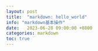 ```yaml
---
layout: post
title:  "markdown: hello_world"
info: "markdown基本操作"
date:   2023-06-28 09:00:00 +0800
categories: markdown
toc: true
---
```



